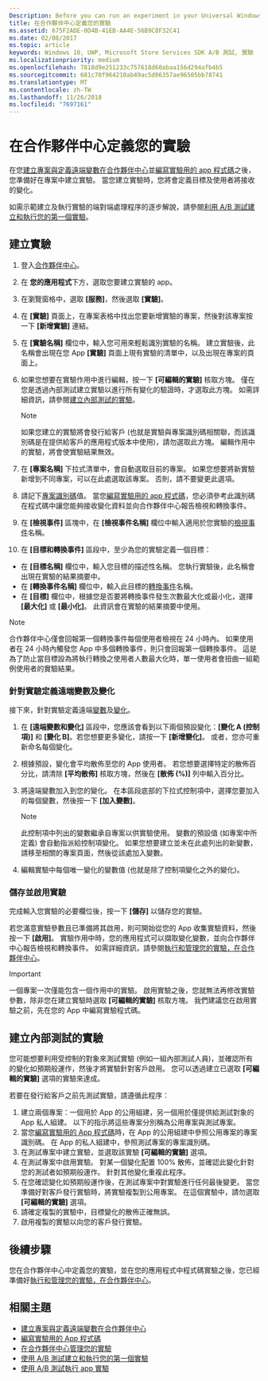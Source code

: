 ```yaml
---
Description: Before you can run an experiment in your Universal Windows Platform (UWP) app with A/B testing, you must define your experiment in Partner Center.
title: 在合作夥伴中心定義您的實驗
ms.assetid: 675F2ADE-0D4B-41EB-AA4E-56B9C8F32C41
ms.date: 02/08/2017
ms.topic: article
keywords: Windows 10, UWP, Microsoft Store Services SDK A/B 測試, 實驗
ms.localizationpriority: medium
ms.openlocfilehash: 7818d9e251233c757618d60abaa156d294afb4b5
ms.sourcegitcommit: 681c70f964210ab49ac5d06357ae96505bb78741
ms.translationtype: MT
ms.contentlocale: zh-TW
ms.lasthandoff: 11/26/2018
ms.locfileid: "7697161"
---
```

# <a name="define-your-experiment-in-partner-center"></a>在合作夥伴中心定義您的實驗

在您[建立專案與定義遠端變數在合作夥伴中心](create-a-project-and-define-remote-variables-in-the-dev-center-dashboard.md)並[編寫實驗用的 app 程式碼](code-your-experiment-in-your-app.md)之後，您準備好在專案中建立實驗。 當您建立實驗時，您將會定義目標及使用者將接收的變化。

如需示範建立及執行實驗的端對端處理程序的逐步解說，請參閱[利用 A/B 測試建立和執行您的第一個實驗](create-and-run-your-first-experiment-with-a-b-testing.md)。

<span id="get-an-api-key" />
<span id="create-an-experiment" />

## <a name="create-your-experiment"></a>建立實驗

1. 登入[合作夥伴中心](https://partner.microsoft.com/dashboard)。
2. 在 **您的應用程式**下方，選取您要建立實驗的 app。
3. 在瀏覽窗格中，選取 **[服務]**，然後選取 **[實驗]**。
4. 在 **[實驗]** 頁面上，在專案表格中找出您要新增實驗的專案，然後對該專案按一下 **[新增實驗]** 連結。
5. 在 **[實驗名稱]** 欄位中，輸入您可用來輕鬆識別實驗的名稱。 建立實驗後，此名稱會出現在您 App **[實驗]** 頁面上現有實驗的清單中，以及出現在專案的頁面上。
6. 如果您想要在實驗作用中進行編輯，按一下 **[可編輯的實驗]** 核取方塊。 僅在您是透過內部測試建立實驗以進行所有變化的驗證時，才選取此方塊。 如需詳細資訊，請參閱[建立內部測試的實驗](define-your-experiment-in-the-dev-center-dashboard.md#test_experiments)。
    > [!NOTE]
    > 如果您建立的實驗將會發行給客戶 (也就是實驗與專案識別碼相關聯，而該識別碼是在提供給客戶的應用程式版本中使用)，請勿選取此方塊。 編輯作用中的實驗，將會使實驗結果無效。

7. 在 **[專案名稱]** 下拉式清單中，會自動選取目前的專案。 如果您想要將新實驗新增到不同專案，可以在此處選取該專案。 否則，請不要變更此選項。
8.   請記下[專案識別碼](run-app-experiments-with-a-b-testing.md#terms)值。 當您[編寫實驗用的 app 程式碼](code-your-experiment-in-your-app.md)，您必須參考此識別碼在程式碼中讓您能夠接收變化資料並向合作夥伴中心報告檢視和轉換事件。
9. 在 **[檢視事件]** 區塊中，在 **[檢視事件名稱]** 欄位中輸入適用於您實驗的[檢視事件](run-app-experiments-with-a-b-testing.md#terms)名稱。
10. 在 **[目標和轉換事件]** 區段中，至少為您的實驗定義一個目標：
  * 在 **[目標名稱]** 欄位中，輸入您目標的描述性名稱。 您執行實驗後，此名稱會出現在實驗的結果摘要中。
  * 在 **[轉換事件名稱]** 欄位中，輸入此目標的[轉換事件](run-app-experiments-with-a-b-testing.md#terms)名稱。
  * 在 **[目標]** 欄位中，根據您是否要將轉換事件發生次數最大化或最小化，選擇 **[最大化]** 或 **[最小化]**。 此資訊會在實驗的結果摘要中使用。

> [!NOTE]
> 合作夥伴中心僅會回報第一個轉換事件每個使用者檢視在 24 小時內。 如果使用者在 24 小時內觸發您 App 中多個轉換事件，則只會回報第一個轉換事件。 這是為了防止當目標設為將執行轉換之使用者人數最大化時，單一使用者會扭曲一組範例使用者的實驗結果。

<span id="define-the-variations-and-settings-for-the-experiment" />

### <a name="define-the-remote-variables-and-variations-for-your-experiment"></a>針對實驗定義遠端變數及變化

接下來，針對實驗定義遠端[變數](run-app-experiments-with-a-b-testing.md#terms)及[變化](run-app-experiments-with-a-b-testing.md#terms)。

1. 在 **[遠端變數和變化]** 區段中，您應該會看到以下兩個預設變化：**[變化 A (控制項)]** 和 **[變化 B]**。若您想要更多變化，請按一下 **[新增變化]**。 或者，您亦可重新命名每個變化。
2. 根據預設，變化會平均散佈至您的 App 使用者。 若您想要選擇特定的散佈百分比，請清除 **[平均散佈]** 核取方塊，然後在 **[散佈 (%)]** 列中輸入百分比。
3. 將遠端變數加入到您的變化。 在本區段底部的下拉式控制項中，選擇您要加入的每個變數，然後按一下 **\[加入變數\]**。
    > [!NOTE]
    > 此控制項中列出的變數繼承自專案以供實驗使用。 變數的預設值 (如專案中所定義) 會自動指派給控制項變化。 如果您想要建立並未在此處列出的新變數，請移至相關的專案頁面，然後從該處加入變數。

4. 編輯實驗中每個唯一變化的變數值 (也就是除了控制項變化之外的變化)。

<span id="save-and-activate-your-experiment" />

### <a name="save-and-activate-your-experiment"></a>儲存並啟用實驗

完成輸入您實驗的必要欄位後，按一下 **[儲存]** 以儲存您的實驗。

若您滿意實驗參數且已準備將其啟用，則可開始從您的 App 收集實驗資料，然後按一下 **[啟用]**。 實驗作用中時，您的應用程式可以擷取變化變數，並向合作夥伴中心報告檢視和轉換事件。 如需詳細資訊，請參閱[執行和管理您的實驗，在合作夥伴中心](manage-your-experiment.md)。

> [!IMPORTANT]
> 一個專案一次僅能包含一個作用中的實驗。 啟用實驗之後，您就無法再修改實驗參數，除非您在建立實驗時選取 **[可編輯的實驗]** 核取方塊。 我們建議您在啟用實驗之前，先在您的 App 中編寫實驗程式碼。

<span id="test_experiments"/>

## <a name="create-an-experiment-for-internal-testing"></a>建立內部測試的實驗

您可能想要利用受控制的對象來測試實驗 (例如一組內部測試人員)，並確認所有的變化如預期般運作，然後才將實驗針對客戶啟用。 您可以透過建立已選取 **[可編輯的實驗]** 選項的實驗來達成。

若要在發行給客戶之前先測試實驗，請遵循此程序：

1. 建立兩個專案：一個用於 App 的公用組建，另一個用於僅提供給測試對象的 App 私人組建。 以下的指示將這些專案分別稱為公用專案與測試專案。
2. 當您[編寫實驗用的 App 程式碼](code-your-experiment-in-your-app.md)時，在 App 的公用組建中參照公用專案的專案識別碼。 在 App 的私人組建中，參照測試專案的專案識別碼。
3. 在測試專案中建立實驗，並選取該實驗 **[可編輯的實驗]** 選項。
4. 在測試專案中啟用實驗。 對某一個變化配置 100% 散佈，並確認此變化針對您的測試者如預期般運作。 針對其他變化重複此程序。
5. 在您確認變化如預期般運作後，在測試專案中對實驗進行任何最後變更。 當您準備好對客戶發行實驗時，將實驗複製到公用專案。 在這個實驗中，請勿選取 **[可編輯的實驗]** 選項。
4. 請確定複製的實驗中，目標變化的散佈正確無誤。
5. 啟用複製的實驗以向您的客戶發行實驗。

## <a name="next-steps"></a>後續步驟

您在合作夥伴中心中定義您的實驗，並在您的應用程式中程式碼實驗之後，您已經準備好[執行和管理您的實驗，在合作夥伴中心](manage-your-experiment.md)。

## <a name="related-topics"></a>相關主題

* [建立專案與定義遠端變數在合作夥伴中心](create-a-project-and-define-remote-variables-in-the-dev-center-dashboard.md)
* [編寫實驗用的 App 程式碼](code-your-experiment-in-your-app.md)
* [在合作夥伴中心管理您的實驗](manage-your-experiment.md)
* [使用 A/B 測試建立和執行您的第一個實驗](create-and-run-your-first-experiment-with-a-b-testing.md)
* [使用 A/B 測試執行 app 實驗](run-app-experiments-with-a-b-testing.md)
